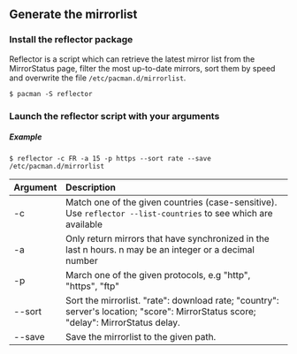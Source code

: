 ## Generate the mirrorlist

### Install the reflector package

Reflector is a script which can retrieve the latest mirror list from the MirrorStatus page, filter the most up-to-date mirrors, sort them by speed and overwrite the file `/etc/pacman.d/mirrorlist`.

```
$ pacman -S reflector
```

### Launch the reflector script with your arguments

##### Example
```
$ reflector -c FR -a 15 -p https --sort rate --save /etc/pacman.d/mirrorlist
```

| Argument | Description                                                                                                                         |
| :------- | :---------------------------------------------------------------------------------------------------------------------------------- |
| -c       | Match one of the given countries (case-sensitive). Use `reflector --list-countries` to see which are available                      |
| -a       | Only return mirrors that have synchronized in the last n hours. n may be an integer or a decimal number                             |
| -p       | March one of the given protocols, e.g "http", "https", "ftp"                                                                        |
| --sort   | Sort the mirrorlist. "rate": download rate; "country": server's location; "score": MirrorStatus score; "delay": MirrorStatus delay. |
| --save   | Save the mirrorlist to the given path.                                                                                              |
